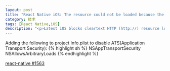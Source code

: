 ```yaml
---
layout: post
title: "React Native iOS: The resource could not be loaded because the app transport security policy requires the use of a secure connection"
category: 技术
tags: [React Native,iOS]
description: "<p>Latest iOS blocks cleartext HTTP (http://) resource load since it is insecure. For development purpose, it can be disabled:</p>"
---
```


Adding the following to project Info.plist to disable ATS(Application Transport Security):
{% highlight sh %}
<key>NSAppTransportSecurity</key>
<dict>
<key>NSAllowsArbitraryLoads</key><true/>
</dict>
{% endhighlight %}

[react-native #1563](https://github.com/facebook/react-native/issues/1563)
